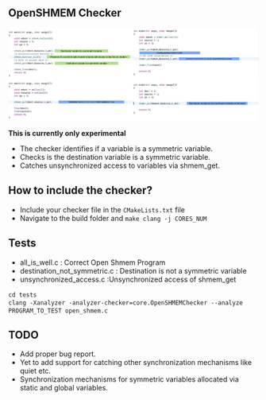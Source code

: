 ## OpenSHMEM Checker

![alt text](./checker.png)

**This is currently only experimental**

- The checker identifies if a variable is a symmetric variable.
- Checks is the destination variable is a symmetric variable.
- Catches unsynchronized access to variables via shmem_get.

## How to include the checker?
- Include your checker file in the `CMakeLists.txt` file
- Navigate to the build folder and `make clang -j CORES_NUM`

## Tests

- all_is_well.c : Correct Open Shmem Program
- destination_not_symmetric.c : Destination is not a symmetric variable
- unsynchronized_access.c :Unsynchronized access of shmem_get

```
cd tests
clang -Xanalyzer -analyzer-checker=core.OpenSHMEMChecker --analyze PROGRAM_TO_TEST open_shmem.c
```

## TODO

- Add proper bug report.
- Yet to add support for catching other synchronization mechanisms like quiet etc. 
- Synchronization mechanisms for symmetric variables allocated via static and global variables. 
